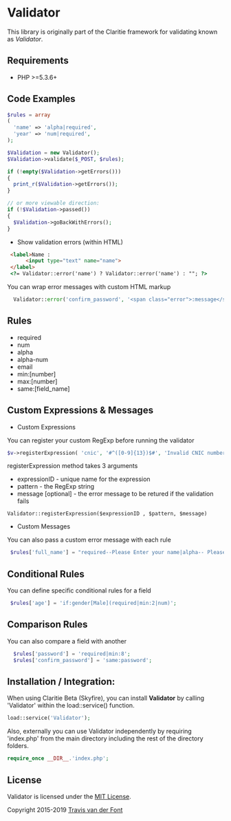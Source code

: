 # Validator

This library is originally part of the Claritie framework for validating known as *Validator*.

## Requirements

- PHP >=5.3.6+

## Code Examples

```php
$rules = array
(
  'name' => 'alpha|required',
  'year' => 'num|required',
);

$Validation = new Validator();
$Validation->validate($_POST, $rules);

if (!empty($Validation->getErrors()))
{
  print_r($Validation->getErrors());
}

// or more viewable direction:
if (!$Validation->passed())
{
  $Validation->goBackWithErrors();
}
```

* Show validation errors (within HTML)
```html
 <label>Name :
      <input type="text" name="name">
 </label>
 <?= Validator::error('name') ? Validator::error('name') : ""; ?>
```

You can wrap error messages with custom HTML markup

```php
  Validator::error('confirm_password', '<span class="error">:message</span>');
```


## Rules
 * required
 * num
 * alpha
 * alpha-num
 * email
 * min:[number]
 * max:[number]
 * same:[field_name]


## Custom Expressions & Messages
* Custom Expressions

You can register your custom RegExp before running the validator

```php
$v->registerExpression( 'cnic', '#^([0-9]{13})$#', 'Invalid CNIC number' );
```

registerExpression method takes 3 arguments
* expressionID - unique name for the expression
* pattern - the RegExp string
* message [optional] - the error message to be retured if the validation fails

```Validator::registerExpression($expressionID , $pattern, $message)```


* Custom Messages

You can also pass a custom error message with each rule

```php
 $rules['full_name'] = "required--Please Enter your name|alpha-- Please don't use special charators and numbers";
```

## Conditional Rules
You can define specific conditional rules for a field
```php
 $rules['age'] = 'if:gender[Male](required|min:2|num)';
```

## Comparison Rules

You can also compare a field with another
```php
  $rules['password'] = 'required|min:8';
  $rules['confirm_password'] = 'same:password';
```

## Installation / Integration:
When using Claritie Beta (Skyfire), you can install **Validator** by calling 'Validator' within the load::service() function.
```php
load::service('Validator');
```
Also, externally you can use Validator independently by requiring 'index.php' from the main directory including the rest of the directory folders.
```php
require_once __DIR__.'index.php';
```


## License

Validator is licensed under the [MIT License](http://opensource.org/licenses/MIT).

Copyright 2015-2019 [Travis van der Font](http://travisfont.com)
